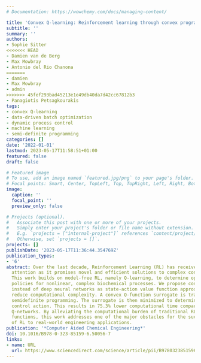 ```yaml
---
# Documentation: https://wowchemy.com/docs/managing-content/

title: 'Convex Q-learning: Reinforcement learning through convex programming'
subtitle: ''
summary: ''
authors:
- Sophie Sitter
<<<<<<< HEAD
- Damien van de Berg
- Max Mowbray
- Antonio del Rio Chanona
=======
- damien
- Max Mowbray
- admin
>>>>>>> 45fef293bad45213e1e49db40da7d42cc67812b3
- Panagiotis Petsagkourakis
tags:
- convex Q-learning
- data-driven batch optimization
- dynamic process control
- machine learning
- semi-definite programming
categories: []
date: '2022-01-01'
lastmod: 2023-05-17T11:58:51+01:00
featured: false
draft: false

# Featured image
# To use, add an image named `featured.jpg/png` to your page's folder.
# Focal points: Smart, Center, TopLeft, Top, TopRight, Left, Right, BottomLeft, Bottom, BottomRight.
image:
  caption: ''
  focal_point: ''
  preview_only: false

# Projects (optional).
#   Associate this post with one or more of your projects.
#   Simply enter your project's folder or file name without extension.
#   E.g. `projects = ["internal-project"]` references `content/project/deep-learning/index.md`.
#   Otherwise, set `projects = []`.
projects: []
publishDate: '2023-05-17T11:36:44.354769Z'
publication_types:
- '6'
abstract: Over the last decade, Reinforcement Learning (RL) has received significant
  attention as it promises novel and efficient solutions to complex control problems.
  This work builds on model-free RL, namely Q-learning, to determine optimal control
  policies for nonlinear, complex biochemical processes. We propose convex functions
  instead of deep neural networks as state-action value function approximators to
  reduce computational complexity. A convex Q-function surrogate is trained using
  semidefinite programming. The surrogate is then minimized to determine the optimal
  control action. This results in 75.3% lower computational time compared with deep
  Q-networks. By alleviating the computational burden of traditional RL approximation
  functions, this work addresses one of the major obstacles for the successful implementation
  of RL to real-world engineering applications.
publication: '*Computer Aided Chemical Engineering*'
doi: 10.1016/B978-0-323-85159-6.50056-7
links:
- name: URL
  url: https://www.sciencedirect.com/science/article/pii/B9780323851596500567
---
```

